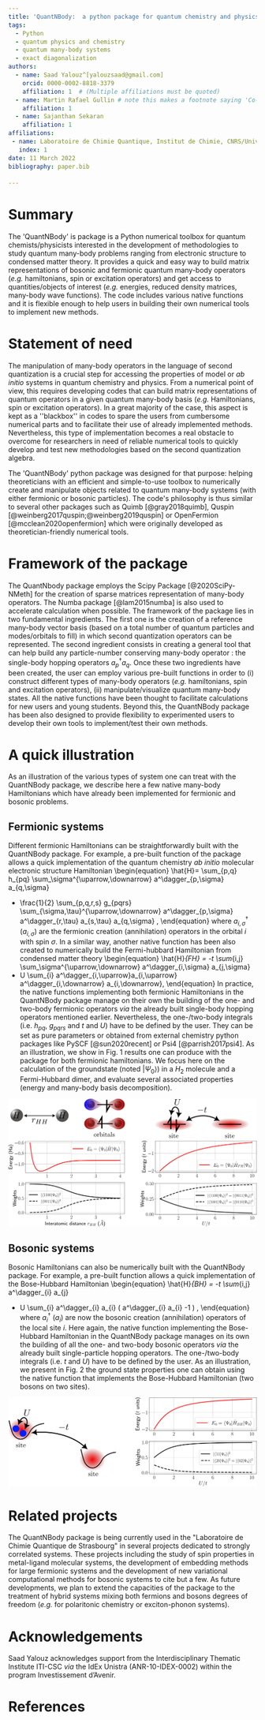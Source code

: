 ```yaml
---
title: 'QuantNBody:  a python package for quantum chemistry and physics to build and manipulate many-body operators and wave functions.'
tags:
  - Python
  - quantum physics and chemistry
  - quantum many-body systems
  - exact diagonalization
authors:
  - name: Saad Yalouz^[yalouzsaad@gmail.com]
    orcid: 0000-0002-8818-3379
    affiliation: 1  # (Multiple affiliations must be quoted)
  - name: Martin Rafael Gullin # note this makes a footnote saying 'Co-first author'
    affiliation: 1
  - name: Sajanthan Sekaran
    affiliation: 1
affiliations:
 - name: Laboratoire de Chimie Quantique, Institut de Chimie, CNRS/Universit'e de Strasbourg, 4 rue Blaise Pascal, 67000 Strasbourg, France
   index: 1
date: 11 March 2022
bibliography: paper.bib
 
---
```


# Summary

The 'QuantNBody' is package is a Python numerical toolbox for quantum chemists/physicists interested in the development of methodologies to study quantum many-body problems ranging from electronic structure to condensed matter theory. It provides a quick and easy way to build matrix representations of bosonic and fermionic quantum many-body operators (*e.g.* hamiltonians, spin or excitation operators) and get access to quantities/objects of interest (*e.g.* energies, reduced density matrices, many-body wave functions). The code includes various native functions and it is flexible enough to help users in building their own numerical tools to implement new methods. 

# Statement of need

The manipulation of many-body operators in the language of second quantization is a crucial step for accessing the properties of model or *ab initio* systems in quantum chemistry and physics.  From a numerical point of view, this requires developing codes that can build matrix representations of quantum operators in a given quantum many-body basis (*e.g.* Hamiltonians, spin or excitation operators).  In a great majority of the case, this aspect is kept as a ''blackbox'' in codes to spare the users from cumbersome numerical parts and to facilitate their use of already implemented methods. Nevertheless, this type of implementation becomes a real obstacle to overcome for researchers in need of reliable numerical tools to quickly develop and test new methodologies based on the second quantization algebra. 

The 'QuantNBody' python package was designed for that purpose: helping theoreticians with an efficient and simple-to-use toolbox to numerically create and manipulate objects related to quantum many-body systems (with either fermionic or bosonic particles). The code's philosophy is thus similar to several other packages such as Quimb [@gray2018quimb], Quspin [@weinberg2017quspin;@weinberg2019quspin] or OpenFermion [@mcclean2020openfermion]  which were originally developed  as theoretician-friendly numerical tools.

# Framework of the package

The QuantNbody package employs the Scipy Package [@2020SciPy-NMeth] for the creation of sparse matrices representation of many-body operators. The Numba package [@lam2015numba] is also used to accelerate calculation when possible. The framework of the package lies in two fundamental ingredients. The first one is the creation of a reference many-body vector basis (based on a total number of quantum particles and modes/orbitals to fill) in which second quantization operators can be represented. The second ingredient consists in creating a general tool that can help build any particle-number conserving many-body operator : the single-body hopping operators $a^\dagger_p a_q$.  Once these two ingredients have been created, the user can employ various pre-built functions in order to (i) construct different types of many-body operators (*e.g.* hamiltonians, spin and excitation operators), (ii) manipulate/visualize quantum many-body states. All the native functions have been thought to facilitate calculations for new users and young students. Beyond this, the QuantNBody package has been also designed to provide flexibility to experimented users to develop their own tools to implement/test their own methods.

# A quick illustration

As an illustration of the various types of system one can treat with the QuantNBody package, we describe here a few native many-body Hamiltonians which have already been implemented for fermionic and bosonic problems.

## Fermionic systems
Different fermionic Hamiltonians can be straightforwardly built with the QuantNBody package. For example, a pre-built function of the package allows a quick implementation of the quantum chemistry *ab initio* molecular electronic structure Hamiltonian
\begin{equation} 
\hat{H}= \sum_{p,q} h_{pq} \sum_\sigma^{\uparrow,\downarrow} a^\dagger_{p,\sigma} a_{q,\sigma} 
+ \frac{1}{2} \sum_{p,q,r,s}  g_{pqrs} \sum_{\sigma,\tau}^{\uparrow,\downarrow} a^\dagger_{p,\sigma} a^\dagger_{r,\tau} a_{s,\tau} a_{q,\sigma}  ,
\end{equation}
where $a^\dagger_{i,\sigma}$ ($a_{i,\sigma}$) are the fermionic creation (annihilation) operators in the orbital $i$ with spin $\sigma$. In a similar way,  another native function has been also created to numerically build the Fermi-hubbard Hamiltonian from condensed matter theory
\begin{equation} 
\hat{H}_{FH} = -t  \sum_{i,j} \sum_\sigma^{\uparrow,\downarrow} a^\dagger_{i,\sigma} a_{j,\sigma} 
+ U \sum_{i}  a^\dagger_{i,\uparrow}a_{i,\uparrow} a^\dagger_{i,\downarrow} a_{i,\downarrow},
\end{equation}
In practice, the native functions implementing both fermionic Hamiltonians in the QuantNBody package manage on their own the building of the one- and two-body fermionic operators *via* the already built single-body hopping operators mentioned earlier. Nevertheless, the one-/two-body integrals (i.e.  $h_{pq}$, $g_{pqrs}$ and $t$ and $U$) have to be defined by the user.
They can be set as pure parameters or obtained from external chemistry python packages like PySCF [@sun2020recent] or Psi4 [@parrish2017psi4].
As an illustration, we show in Fig. 1 results one can produce with the package for both fermionic hamiltonians. We focus here on the calculation of the groundstate (noted $| \Psi_0\rangle$) in a $H_2$ molecule and a Fermi-Hubbard dimer, and evaluate several associated properties (energy and many-body basis decomposition).
 
![$H_2$ molecule and Fermi-Hubbard dimer. **Left column:** ground state energy and decomposition in the many-body basis for the dissociation of the $H_2$ molecule in a minimal basis (STO-3G) using integrals from Psi4 [@parrish2017psi4]. **Right column:** similar properties for the Fermi-Hubbard dimer as a function of $U/t$ (2 electrons on 2 sites and $t = 1$). \label{fig:example}](figure_fermion.png)

## Bosonic systems
 
Bosonic Hamiltonians can also be numerically built with the QuantNBody package. For example, a pre-built function allows a quick implementation of the Bose-Hubbard Hamiltonian
\begin{equation} 
\hat{H}_{BH} = -t  \sum_{i,j}   a^\dagger_{i} a_{j} 
+ U \sum_{i}  a^\dagger_{i} a_{i}  ( a^\dagger_{i} a_{i}  -1 ) ,
\end{equation}
where $a^\dagger_{i}$ ($a_{i}$) are now the bosonic creation (annihilation) operators of the local site $i$.
Here again, the native function implementing the Bose-Hubbard Hamiltonian in the QuantNBody package manages on its own the building of all the one- and two-body bosonic operators *via* the already built single-particle hopping operators. The one-/two-body integrals (i.e. $t$ and $U$) have to be defined by the user. As an illustration, we present in Fig. 2 the ground state properties one can obtain using the native function that implements the Bose-Hubbard Hamiltonian (two bosons on two sites). 

 
![Bose-Hubbard dimer with two bosons. **Left column:** illustration of the system. **Right column:** ground state energy and its decomposition in the many-body basis for the Bose-Hubbard dimer as a function of $U/t$ (with $t = 1$). \label{fig:example}](figure_boson.png)
 
# Related projects

The QuantNBody package is being currently used in the "Laboratoire de Chimie Quantique de Strasbourg" in several projects dedicated to strongly correlated systems. These projects including the study of spin properties in metal-ligand molecular systems, the development of embedding methods for large fermionic systems and the development of new variational computational methods for bosonic systems to cite but a few. As future developments, we plan to extend the capacities of the package to the treatment of hybrid systems mixing both fermions and bosons degrees of freedom (*e.g.* for polaritonic chemistry or  exciton-phonon systems).

# Acknowledgements

Saad Yalouz acknowledges support from the Interdisciplinary Thematic Institute ITI-CSC
*via* the IdEx Unistra (ANR-10-IDEX-0002) within the program Investissement d’Avenir.

# References

